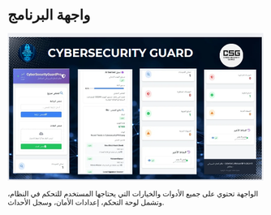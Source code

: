 # واجهة البرنامج

![واجهة تشغيل البرنامج](unnamed.png)

الواجهة تحتوي على جميع الأدوات والخيارات التي يحتاجها المستخدم للتحكم في النظام، وتشمل لوحة التحكم، إعدادات الأمان، وسجل الأحداث.
